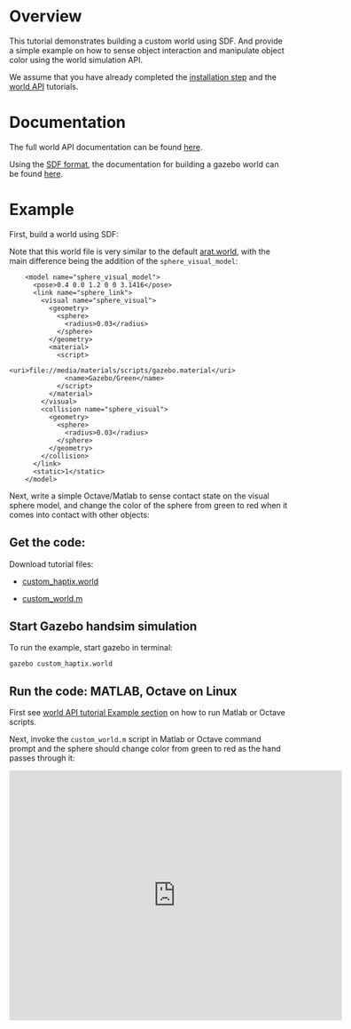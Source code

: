 # Overview
This tutorial demonstrates building a custom world using SDF.
And provide a simple example on how to sense object interaction
and manipulate object color using the world simulation API.

We assume that you have already completed the
[installation step](http://gazebosim.org/tutorials?tut=haptix_install&cat=haptix)
and the
[world API](http://gazebosim.org/tutorials?tut=haptix_sim_api&cat=haptix)
tutorials.

# Documentation
The full world API documentation can be found
[here](https://s3.amazonaws.com/osrf-distributions/haptix/api/0.7.1/haptix__sim_8h.html).

Using the [SDF format](http://www.sdformat.org/),
the documentation for building a gazebo world can be found
[here](http://gazebosim.org/tutorials?cat=build_world).

# Example

First, build a world using SDF:

<include lang='xml' src='https://bitbucket.org/osrf/gazebo_tutorials/raw/c1710212bfcc1a11594a9280d4a7db01c3e5de15/haptix_world_sim_api/files/custom_haptix.world'/> 

Note that this world file is very similar to the default [arat.world](https://bitbucket.org/osrf/handsim/src/62b1deba4ab2f82b7910beb959042212c3c9bfae/worlds/arat.world?at=default), with the main difference being the addition of the `sphere_visual_model`:

~~~
    <model name="sphere_visual_model">
      <pose>0.4 0.0 1.2 0 0 3.1416</pose>
      <link name="sphere_link">
        <visual name="sphere_visual">
          <geometry>
            <sphere>
              <radius>0.03</radius>
            </sphere>
          </geometry>
          <material>
            <script>
              <uri>file://media/materials/scripts/gazebo.material</uri>
              <name>Gazebo/Green</name>
            </script>
          </material>
        </visual>
        <collision name="sphere_visual">
          <geometry>
            <sphere>
              <radius>0.03</radius>
            </sphere>
          </geometry>
        </collision>
      </link>
      <static>1</static>
    </model>
~~~

Next, write a simple Octave/Matlab to sense contact state on the visual
sphere model, and change the color of the sphere from green to red when
it comes into contact with other objects:

<include lang='matlab' src='https://bitbucket.org/osrf/gazebo_tutorials/raw/2d9132fe45f8b938ad94c3db871f1109db4bd40f/haptix_world_sim_api/files/custom_world.m'/> 

## Get the code:

Download tutorial files:

 - [custom_haptix.world](https://bitbucket.org/osrf/gazebo_tutorials/src/haptix_world_sim_api/haptix_world_sim_api/files/custom_haptix.world)

 - [custom_world.m](https://bitbucket.org/osrf/gazebo_tutorials/src/haptix_world_sim_api/haptix_world_sim_api/files/custom_world.m)

## Start Gazebo handsim simulation

To run the example, start gazebo in terminal:

~~~
gazebo custom_haptix.world
~~~

## Run the code: MATLAB, Octave on Linux

First see [world API tutorial Example section](http://gazebosim.org/tutorials?tut=haptix_sim_api&cat=haptix#Example) on how to run Matlab or Octave scripts.

Next, invoke the `custom_world.m` script in Matlab or Octave command prompt
and the sphere should change color from green to red as the hand passes through it:

<iframe width="600" height="450" src="https://www.youtube.com/embed/0R_xmgG_jBI" frameborder="0" allowfullscreen></iframe>

